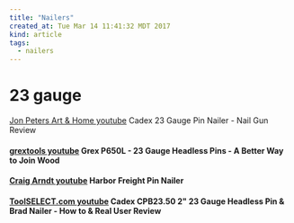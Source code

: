 ```yaml
---
title: "Nailers"
created_at: Tue Mar 14 11:41:32 MDT 2017
kind: article
tags:
  - nailers
---
```


<h1>23 gauge</h1

<h4>
  <a href="https://www.youtube.com/watch?v=KTsga-DOJnw" target="_blank">Jon Peters Art & Home youtube</a>
  Cadex 23 Gauge Pin Nailer - Nail Gun Review
</h4>

<h4>
  <a href="https://www.youtube.com/watch?v=xhJMp6PrAmo" target="_blank">grextools youtube</a>
  Grex P650L - 23 Gauge Headless Pins - A Better Way to Join Wood
</h4>

<h4>
  <a href="https://www.youtube.com/watch?v=AIJpEXLNa_0&t=189s" target="_blank">Craig Arndt youtube</a>
  Harbor Freight Pin Nailer
</h4>

<h4>
  <a href="https://www.youtube.com/watch?v=dR_zE8Y4zNg" target="_blank">ToolSELECT.com youtube</a>
  Cadex CPB23.50 2" 23 Gauge Headless Pin & Brad Nailer - How to & Real User Review
</h4>

<!--
html boilerplate
<a href="" target="_blank"></a>
<a name=""></a>
<img src="" width="400px">
<ul>
  <li></li>
</ul>
<pre>
</pre>
<pre><code>
</code></pre>
<math xmlns='http://www.w3.org/1998/Math/MathML' display='block'>
</math>
-->
